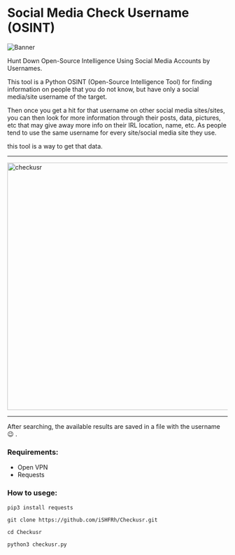 # Social Media Check Username (OSINT)

![Banner](https://user-images.githubusercontent.com/66571054/91639410-0e1eb280-ea1f-11ea-85c5-815351cfdc54.jpg)

Hunt Down Open-Source Intelligence Using Social Media Accounts by Usernames.

This tool is a Python OSINT (Open-Source Intelligence Tool) for finding information on people that you do not know, but have only a social media/site username of the target.

Then once you get a hit for that username on other social media sites/sites, you can then look for more information through their posts, data, pictures, etc that may give away more info on their IRL location, name, etc. As people tend to use the same username for every site/social media site they use.

this tool is a way to get that data.

---
<img width="565" alt="checkusr" src="https://user-images.githubusercontent.com/66571054/91638739-3e178700-ea1a-11ea-88c6-9dc3e820c663.png">

---

After searching, the available results are saved in a file with the username 😉 .

### Requirements:

- Open VPN
- Requests

### How to usege:
`pip3 install requests`

`git clone https://github.com/iSHFRh/Checkusr.git`

`cd Checkusr`

`python3 checkusr.py`

